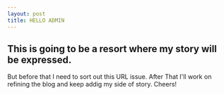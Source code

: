 ```yaml
---
layout: post
title: HELLO ADMIN
---
```


## This is going to be a resort where my story will be expressed.
But before that I need to sort out this URL issue. After That I'll work on refining the blog and keep addig my side of story. Cheers!